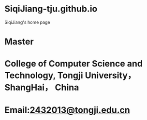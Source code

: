 # SiqiJiang-tju.github.io
SiqiJiang's home page
# Master
# College of Computer Science and Technology, Tongji University， ShangHai， China
# Email:2432013@tongji.edu.cn

